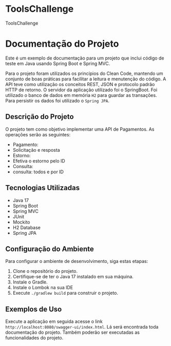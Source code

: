 # ToolsChallenge
ToolsChallenge

# Documentação do Projeto

Este é um exemplo de documentação para um projeto que inclui código de teste em Java usando Spring Boot e Spring MVC.

Para o projeto foram utilizados os princípios do Clean Code, mantendo um conjunto de boas práticas para facilitar a leitura e menutenção do código.
A API teve como utilização os conceitos REST, JSON e protocolo padrão HTTP de retorno.
O servidor da aplicação utilizado foi o SpringBoot.
Foi utilizado o banco de dados em memória `H2` para guardar as transações.
Para persistir os dados foi utilizado o `Spring JPA`.


## Descrição do Projeto

O projeto tem como objetivo implementar uma API de Pagamentos.
As operações serão as seguintes:
- Pagamento:
- Solicitação e resposta
- Estorno:
- Efetiva o estorno pelo ID
- Consulta:
- consulta: todos e por ID


## Tecnologias Utilizadas

- Java 17
- Spring Boot
- Spring MVC
- JUnit
- Mockito
- H2 Database
- Spring JPA


## Configuração do Ambiente

Para configurar o ambiente de desenvolvimento, siga estas etapas:

1. Clone o repositório do projeto.
2. Certifique-se de ter o Java 17 instalado em sua máquina.
3. Instale o Gradle.
4. Instale o Lombok na sua IDE
4. Execute `./gradlew build` para construir o projeto.


## Exemplos de Uso

Execute a aplicação em seguida acesse o link `http://localhost:8080/swagger-ui/index.html`.
Lá será encontrada toda documentação do projeto.
Também poderão ser executadas as funcionalidades do projeto.
